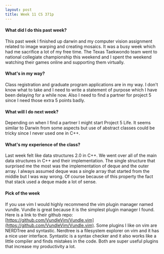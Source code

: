 ```yaml
---
layout: post
title: Week 11 CS 371p
---
```

#### What did I do this past week?

This past week I finished up darwin and my computer vision assignment related to image warping and creating mosaics. It was a busy week which had me sacrifice a lot of my free time. The Texas Taekwondo team went to national collegiate championship this weekend and I spent the weekend watching their games online and supporting them virtually.  

#### What's in my way?

Class registration and graduate program applications are in my way. I don't know what to take and I need to write a statement of purpose which I have been delaying for a while now. Also I need to find a partner for project 5 since I need those extra 5 points badly.   

#### What will I do next week?

Depending on when I find a partner I might start Project 5 Life. It seems similar to Darwin from some aspects but use of abstract classes could be tricky since I never used one in C++. 

#### What's my experience of the class?

Last week felt like data structures 2.0 in C++. We went over all of the main data structures in C++ and their implementation. The single structure that surprised me the most was the implementation of deque and the outer array. I always assumed deque was a single array that started from the middle but I was way wrong. Of course because of this property the fact that stack used a deque made a lot of sense. 

#### Pick of the week

If you use vim I would highly recommend the vim plugin manager named vundle. Vundle is great because it is the simplest plugin manager I found. Here is a link to their github repo: [https://github.com/VundleVim/Vundle.vim](https://github.com/VundleVim/Vundle.vim). Some plugins I like on vim are NERDTree and syntastic. Nerdtree is a filesystem explorer on vim and it has a nice user interface. Syntastic is a syntax checker and it also works like a little compiler and finds mistakes in the code. Both are super useful plugins that increase my productivity a lot.  
